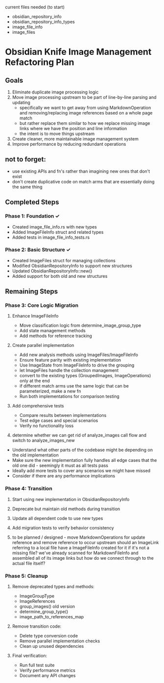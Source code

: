 current files needed (to start)
- obsidian_repository_info
- obsidian_repository_info_types
- image_file_info
- image_files


# Obsidian Knife Image Management Refactoring Plan

## Goals
1. Eliminate duplicate image processing logic
2. Move image processing upstream to be part of line-by-line parsing and updating
   - specifically we want to get away from using MarkdownOperation and removing/replacing image references based on a whole page match
   - but rather replace them similar to how we replace missing image links where we have the position and line information
   - the intent is to move things upstream
3. Create cleaner, more maintainable image management system
4. Improve performance by reducing redundant operations


## not to forget:
- use existing APIs and fn's rather than imagining new ones that don't exist
- don't create duplicative code on match arms that are essentially doing the same thing

## Completed Steps

### Phase 1: Foundation ✓
- Created image_file_info.rs with new types
- Added ImageFileInfo struct and related types
- Added tests in image_file_info_tests.rs

### Phase 2: Basic Structure ✓
- Created ImageFiles struct for managing collections
- Modified ObsidianRepositoryInfo to support new structures
- Updated ObsidianRepositoryInfo::new()
- Added support for both old and new structures

## Remaining Steps

### Phase 3: Core Logic Migration
1. Enhance ImageFileInfo
   - Move classification logic from determine_image_group_type
   - Add state management methods
   - Add methods for reference tracking

2. Create parallel implementation
   - Add new analysis methods using ImageFiles/ImageFileInfo
   - Ensure feature parity with existing implementation
   - Use ImageState from ImageFileInfo to drive the grouping
   - let ImageFiles handle the collection management
   - convert to the existing types (GroupedImages, ImageOperations) only at the end
   - if different match arms use the same logic that can be parameterized, make a new fn
   - Run both implementations for comparison testing

3. Add comprehensive tests
   - Compare results between implementations
   - Test edge cases and special scenarios
   - Verify no functionality loss

4.  determine whether we can get rid of analyze_images call flow and switch to analyze_images_new
   - Understand what other parts of the codebase might be depending on the old implementation
   - Make sure the new implementation fully handles all edge cases that the old one did - seemingly it must as all tests pass
   - Ideally add more tests to cover any scenarios we might have missed
   - Consider if there are any performance implications

### Phase 4: Transition
1. Start using new implementation in ObsidianRepositoryInfo
2. Deprecate but maintain old methods during transition
3. Update all dependent code to use new types
4. Add migration tests to verify behavior consistency

5. to be planned / designed - move MarkdownOperations for update reference and remove reference to occur upstream
   should an ImageLink referring to a local file have a ImageFileInfo created for it if it's not a missing file? 
   we've already scanned for MarkdownFileInfo and assembled all of its image links but how do we connect through to the actual file itself?

### Phase 5: Cleanup
1. Remove deprecated types and methods:
   - ImageGroupType
   - ImageReferences
   - group_images() old version
   - determine_group_type()
   - image_path_to_references_map

2. Remove transition code:
   - Delete type conversion code
   - Remove parallel implementation checks
   - Clean up unused dependencies

3. Final verification:
   - Run full test suite
   - Verify performance metrics
   - Document any API changes
